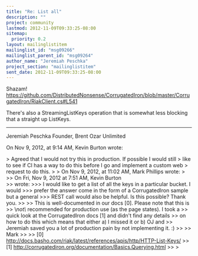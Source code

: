 ```yaml
---
title: "Re: List all"
description: ""
project: community
lastmod: 2012-11-09T09:33:25-08:00
sitemap:
  priority: 0.2
layout: mailinglistitem
mailinglist_id: "msg09266"
mailinglist_parent_id: "msg09264"
author_name: "Jeremiah Peschka"
project_section: "mailinglistitem"
sent_date: 2012-11-09T09:33:25-08:00
---
```



Shazam! 
https://github.com/DistributedNonsense/CorrugatedIron/blob/master/CorrugatedIron/RiakClient.cs#L541

There's also a StreamingListKeys operation that is somewhat less blocking that 
a straight up ListKeys.

---
Jeremiah Peschka
Founder, Brent Ozar Unlimited

On Nov 9, 2012, at 9:14 AM, Kevin Burton  wrote:

&gt; Agreed that I would not try this in production. If possible I would still 
&gt; like to see if CI has a way to do this before I go and implement a custom web 
&gt; request to do this.
&gt; 
&gt; On Nov 9, 2012, at 11:02 AM, Mark Phillips  wrote:
&gt; 
&gt;&gt; On Fri, Nov 9, 2012 at 7:51 AM, Kevin Burton  
&gt;&gt; wrote:
&gt;&gt;&gt; I would like to get a list of all the keys in a particular bucket. I would 
&gt;&gt;&gt; prefer the answer come in the form of a CorrugatedIron sample but a general 
&gt;&gt;&gt; REST call would also be helpful. Is this possible? Thank you.
&gt;&gt; 
&gt;&gt; This is well-documented in our docs [0]. Please note that this is
&gt;&gt; \\*not\\* recommended for production use (as the page states). I took a
&gt;&gt; quick look at the CorrugatedIron docs [1] and didn't find any details
&gt;&gt; on how to do this which means that either a) I missed it or b) OJ and
&gt;&gt; Jeremiah saved you a lot of production pain by not implementing it. :)
&gt;&gt; 
&gt;&gt; Mark
&gt;&gt; 
&gt;&gt; [0] http://docs.basho.com/riak/latest/references/apis/http/HTTP-List-Keys/
&gt;&gt; [1] http://corrugatediron.org/documentation/Basics.Querying.html
&gt;&gt; 
&gt; 
